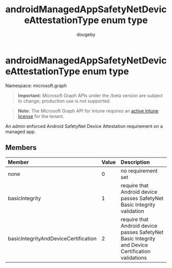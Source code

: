 ﻿---
title: "androidManagedAppSafetyNetDeviceAttestationType enum type"
description: "An admin enforced Android SafetyNet Device Attestation requirement on a managed app."
author: "dougeby"
localization_priority: Normal
ms.prod: "intune"
doc_type: enumPageType
---

# androidManagedAppSafetyNetDeviceAttestationType enum type

Namespace: microsoft.graph

> **Important:** Microsoft Graph APIs under the /beta version are subject to change; production use is not supported.

> **Note:** The Microsoft Graph API for Intune requires an [active Intune license](https://go.microsoft.com/fwlink/?linkid=839381) for the tenant.

An admin enforced Android SafetyNet Device Attestation requirement on a managed app.

## Members

| Member                               | Value | Description                                                                                       |
| :----------------------------------- | :---- | :------------------------------------------------------------------------------------------------ |
| none                                 | 0     | no requirement set                                                                                |
| basicIntegrity                       | 1     | require that Android device passes SafetyNet Basic Integrity validation                           |
| basicIntegrityAndDeviceCertification | 2     | require that Android device passes SafetyNet Basic Integrity and Device Certification validations |
